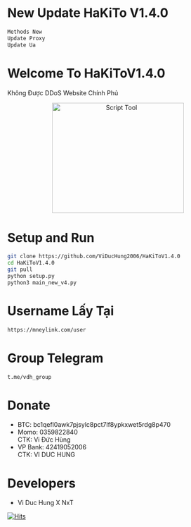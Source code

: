 # New Update HaKiTo V1.4.0
```sh
Methods New
Update Proxy
Update Ua
```
# Welcome To HaKiToV1.4.0
Không Được DDoS Website Chính Phủ<p align="center"><img src="https://i.imgur.com/kaQdEUB.jpg" width="300" height="250" alt="Script Tool"></p> 
# Setup and Run
```sh
git clone https://github.com/ViDucHung2006/HaKiToV1.4.0
cd HaKiToV1.4.0
git pull
python setup.py
python3 main_new_v4.py
```
# Username Lấy Tại
```sh
https://mneylink.com/user
```
# Group Telegram
```sh
t.me/vdh_group
```
# Donate
* BTC: bc1qefl0awk7pjsylc8pct7lf8ypkxwet5rdg8p470
* Momo: 0359822840 <br>
CTK: Vi Đức Hùng 
* VP Bank: 42419052006 <br>
CTK: VI DUC HUNG 
# Developers
* Vi Duc Hung X NxT

[![Hits](https://hits.seeyoufarm.com/api/count/incr/badge.svg?url=https://github.com/ViDucHung2006/HaKiToV1.4.0hit-counter&count_bg=%230BD4FF&title_bg=%23525050&icon=github.svg&icon_color=%23000000&title=Views&edge_flat=true)](https://hits.seeyoufarm.com)



